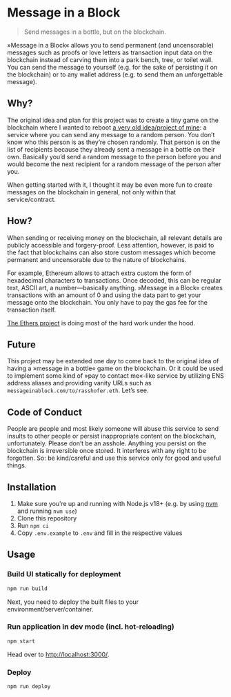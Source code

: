# Message in a Block

> Send messages in a bottle, but on the blockchain.

»Message in a Block« allows you to send permanent (and uncensorable) messages such as proofs or love letters as transaction input data on the blockchain instead of carving them into a park bench, tree, or toilet wall. You can send the message to yourself (e.g. for the sake of persisting it on the blockchain) or to any wallet address (e.g. to send them an unforgettable message).

## Why?

The original idea and plan for this project was to create a tiny game on the blockchain where I wanted to reboot [a very old idea/project of mine](https://web.archive.org/web/20120218024955/http://flaschenpo.st): a service where you can send any message to a random person. You don’t know who this person is as they’re chosen randomly. That person is on the list of recipients because they already sent a message in a bottle on their own. Basically you’d send a random message to the person before you and would become the next recipient for a random message of the person after you.

When getting started with it, I thought it may be even more fun to create messages on the blockchain in general, not only within that service/contract.

## How?

When sending or receiving money on the blockchain, all relevant details are publicly accessible and forgery-proof. Less attention, however, is paid to the fact that blockchains can also store custom messages which become permanent and uncensorable due to the nature of blockchains.

For example, Ethereum allows to attach extra custom the form of hexadecimal characters to transactions. Once decoded, this can be regular text, ASCII art, a number—basically anything. »Message in a Block« creates transactions with an amount of 0 and using the data part to get your message onto the blockchain. You only have to pay the gas fee for the transaction itself.

[The Ethers project](https://www.npmjs.com/package/ethers) is doing most of the hard work under the hood.

## Future

This project may be extended one day to come back to the original idea of having a »message in a bottle« game on the blockchain. Or it could be used to implement some kind of »pay to contact me«-like service by utilizing ENS address aliases and providing vanity URLs such as `messageinablock.com/to/rasshofer.eth`. Let’s see.

## Code of Conduct

People are people and most likely someone will abuse this service to send insults to other people or persist inappropriate content on the blockchain, unfortunately. Please don’t be an asshole. Anything you persist on the blockchain is irreversible once stored. It interferes with any right to be forgotten. So: be kind/careful and use this service only for good and useful things.

## Installation

1. Make sure you’re up and running with Node.js v18+ (e.g. by using [nvm](https://github.com/nvm-sh/nvm) and running `nvm use`)
2. Clone this repository
3. Run `npm ci`
4. Copy `.env.example` to `.env` and fill in the respective values

## Usage

### Build UI statically for deployment

```sh
npm run build
```

Next, you need to deploy the built files to your environment/server/container.

### Run application in dev mode (incl. hot-reloading)

```sh
npm start
```

Head over to <http://localhost:3000/>.

### Deploy

```sh
npm run deploy
```
